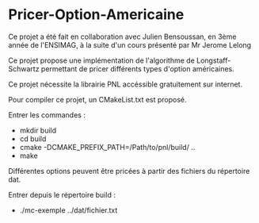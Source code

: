 # Pricer-Option-Americaine

Ce projet a été fait en collaboration avec Julien Bensoussan, en 3ème année de l'ENSIMAG, à la suite d'un cours présenté par Mr Jerome Lelong

Ce projet propose une implémentation de l'algorithme de Longstaff-Schwartz permettant de pricer différents types d'option américaines. 

Ce projet nécessite la librairie PNL accéssible gratuitement sur internet. 

Pour compiler ce projet, un CMakeList.txt est proposé. 

Entrer les commandes : 

- mkdir build
- cd build
- cmake -DCMAKE_PREFIX_PATH=/Path/to/pnl/build/ ..
- make 

Différentes options peuvent être pricées à partir des fichiers du répertoire dat.

Entrer depuis le répertoire build : 
- ./mc-exemple ../dat/fichier.txt


